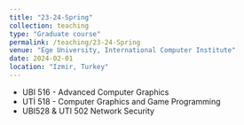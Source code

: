 ```yaml
---
title: "23-24-Spring"
collection: teaching
type: "Graduate course"
permalink: /teaching/23-24-Spring
venue: "Ege University, International Computer Institute"
date: 2024-02-01
location: "Izmir, Turkey"
---
```


<!--  This is a description of a teaching experience. You can use markdown like any other post. -->

* UBI 516 - Advanced Computer Graphics
* UTİ 518 - Computer Graphics and Game Programming
* UBI528 & UTI 502 Network Security

